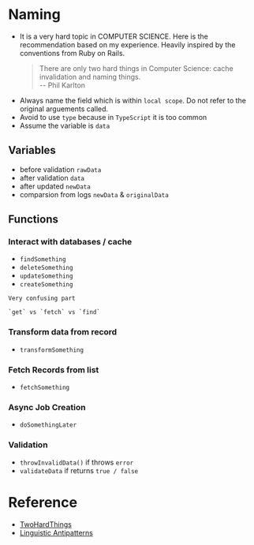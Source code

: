 # Naming

- It is a very hard topic in COMPUTER SCIENCE. Here is the recommendation based on my experience. Heavily inspired by the conventions from Ruby on Rails.
  > There are only two hard things in Computer Science: cache invalidation and naming things.  
  > -- Phil Karlton
- Always name the field which is within `local scope`. Do not refer to the original arguements called.
- Avoid to use `type` because in `TypeScript` it is too common
- Assume the variable is `data`

## Variables

- before validation `rawData`
- after validation `data`
- after updated `newData`
- comparsion from logs `newData` & `originalData`

## Functions

### Interact with databases / cache

- `findSomething`
- `deleteSomething`
- `updateSomething`
- `createSomething`

```
Very confusing part

`get` vs `fetch` vs `find`
```

### Transform data from record

- `transformSomething`

### Fetch Records from list

- `fetchSomething`

### Async Job Creation

- `doSomethingLater`

### Validation

- `throwInvalidData()` if throws `error`
- `validateData` if returns `true / false`

# Reference

- [TwoHardThings](https://martinfowler.com/bliki/TwoHardThings.html "https://martinfowler.com/bliki/TwoHardThings.html")
- [Linguistic Antipatterns](https://www.linguistic-antipatterns.com/?tab=%22Confusable-methods%22 "https://www.linguistic-antipatterns.com/?tab=%22Confusable-methods%22")

